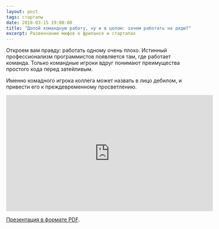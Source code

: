 ```yaml
---
layout: post
tags: стартапы
date: 2018-03-15 19:00:00
title: "Долой командную работу, ну и в целом: зачем работать на дядю?"
excerpt: Развенчание мифов о фрилансе и стартапах
---
```


Откроем вам правду: работать одному очень плохо. Истинный профессионализм программистов
появляется там, где работает команда. Только командные игроки вдруг понимают преимущества
простого кода перед затейливым.

Именно комадного игрока коллега может назвать в лицо дебилом, и привести его к преждевременному просветлению.

<iframe width="560" height="315" src="https://www.youtube.com/embed/syNNWFJvsz8" frameborder="0" allow="autoplay; encrypted-media" allowfullscreen></iframe>

[Презентация в формате PDF](http://markshevchenko.pro/download/startups-myths-and-reality.pdf).

